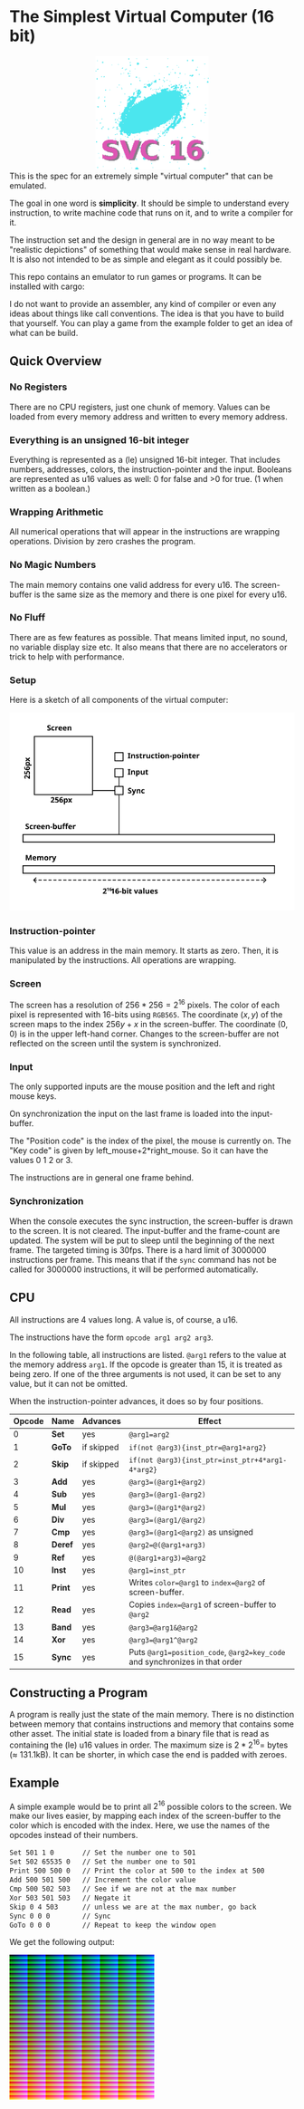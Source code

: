 # The Simplest Virtual Computer (16 bit)
<div align="center">
<img src="logo_alpha.png" alt="Logo" width="200"/>
  </div>
This is the spec for an extremely simple "virtual computer" that can be emulated.

The goal in one word is **simplicity**. It should be simple to understand every instruction, to write machine code that runs on it, and to write a compiler for it.

The instruction set and the design in general are in no way meant to be "realistic depictions" of something that would make sense in real hardware.
It is also not intended to be as simple and elegant as it could possibly be.  

This repo contains an emulator to run games or programs. It can be installed with cargo:

I do not want to provide an assembler, any kind of compiler or even any ideas about things like call conventions. 
The idea is that you have to build that yourself. You can play a game from the example folder to get an idea of what can be build. 


## Quick Overview
### No Registers
There are no CPU registers, just one chunk of memory. Values can be loaded from every memory address and written to every memory address.

### Everything is an unsigned 16-bit integer
Everything is represented as a (le) unsigned 16-bit integer. That includes numbers, addresses, colors, the instruction-pointer and the input. 
Booleans are represented as u16 values as well: 0 for false and >0 for true. (1 when written as a boolean.)

### Wrapping Arithmetic
All numerical operations that will appear in the instructions are wrapping operations. Division by zero crashes the program.

### No Magic Numbers
The main memory contains one valid address for every u16.
The screen-buffer is the same size as the memory and there is one pixel for every u16.

### No Fluff
There are as few features as possible.
That means limited input, no sound, no variable display size etc. 
It also means that there are no accelerators or trick to help with performance.

### Setup
Here is a sketch of all components of the virtual computer:

![](sketch.svg)

### Instruction-pointer

This value is an address in the main memory. It starts as zero. Then, it is manipulated by the instructions. All operations are wrapping.

### Screen

The screen has a resolution of $256*256=2^{16}$ pixels. The color of each pixel is represented with 16-bits using `RGB565`. The coordinate $(x,y)$ of the screen maps to the index $256y+x$ in the screen-buffer. The coordinate $(0,0)$ is in the upper left-hand corner. Changes to the screen-buffer are not reflected on the screen until the system is synchronized.

### Input

The only supported inputs are the mouse position and the left and right mouse keys.

On synchronization the input on the last frame is loaded into the input-buffer.

The "Position code" is the index of the pixel, the mouse is currently on. 
The "Key code" is given by left_mouse+2*right_mouse. So it can have the values 0 1 2 or 3.

The instructions are in general one frame behind.

### Synchronization

When the console executes the sync instruction, the screen-buffer is drawn to the screen. It is not cleared. The input-buffer and the frame-count are updated. The system will be put to sleep until the beginning of the next frame. The targeted timing is 30fps. There is a hard limit of 3000000 instructions per frame. This means that if the `sync` command has not be called for 3000000 instructions, it will be performed automatically.

## CPU

All instructions are 4 values long. A value is, of course, a u16. 

The instructions have the form `opcode arg1 arg2 arg3`. 

In the following table, all instructions are listed. `@arg1` refers to the value at the memory address `arg1`. If the opcode is greater than 15, it is treated as being zero. If one of the three arguments is not used, it can be set to any value, but it can not be omitted.

When the instruction-pointer advances, it does so by four positions.

| Opcode | Name      | Advances   | Effect                                                                       |
| ------ | --------- | ---------- | ---------------------------------------------------------------------------- |
| 0      | **Set**   | yes        | `@arg1=arg2`                                                                 |
| 1      | **GoTo**  | if skipped | `if(not @arg3){inst_ptr=@arg1+arg2}`                                         |
| 2      | **Skip**  | if skipped | `if(not @arg3){inst_ptr=inst_ptr+4*arg1-4*arg2}`                             |
| 3      | **Add**   | yes        | `@arg3=(@arg1+@arg2)`                                                        |
| 4      | **Sub**   | yes        | `@arg3=(@arg1-@arg2)`                                                        |
| 5      | **Mul**   | yes        | `@arg3=(@arg1*@arg2)`                                                        |
| 6      | **Div**   | yes        | `@arg3=(@arg1/@arg2)`                                                        |
| 7      | **Cmp**   | yes        | `@arg3=(@arg1<@arg2)` as unsigned                                            |
| 8      | **Deref** | yes        | `@arg2=@(@arg1+arg3)`                                                        |
| 9      | **Ref**   | yes        | `@(@arg1+arg3)=@arg2`                                                        |
| 10     | **Inst**  | yes        | `@arg1=inst_ptr`                                                             |
| 11     | **Print** | yes        | Writes `color=@arg1` to `index=@arg2` of screen-buffer.                      |
| 12     | **Read**  | yes        | Copies `index=@arg1` of screen-buffer to `@arg2`                             |
| 13     | **Band**  | yes        | `@arg3=@arg1&@arg2`                                                          |
| 14     | **Xor**   | yes        | `@arg3=@arg1^@arg2`                                                          |
| 15     | **Sync**  | yes        | Puts `@arg1=position_code`,  `@arg2=key_code` and synchronizes in that order |

## Constructing a Program

A program is really just the state of the main memory. There is no distinction between memory that contains instructions and memory that contains some other asset. The initial state is loaded from a binary file that is read as containing the (le) u16 values in order. The maximum size is $2*2^{16}=$ bytes ($\approx$ 131.1kB). 
It can be shorter, in which case the end is padded with zeroes.

## Example

A simple example would be to print all $2^{16}$ possible colors to the screen. 
We make our lives easier, by mapping each index of the screen-buffer to the color which is encoded with the index. 
Here, we use the names of the opcodes instead of their numbers.

```
Set 501 1 0       // Set the number one to 501
Set 502 65535 0   // Set the number one to 501
Print 500 500 0   // Print the color at 500 to the index at 500
Add 500 501 500   // Increment the color value
Cmp 500 502 503   // See if we are not at the max number
Xor 503 501 503   // Negate it
Skip 0 4 503      // unless we are at the max number, go back 
Sync 0 0 0        // Sync 
GoTo 0 0 0        // Repeat to keep the window open
```

We get the following output:

![](colors_scaled.png)
